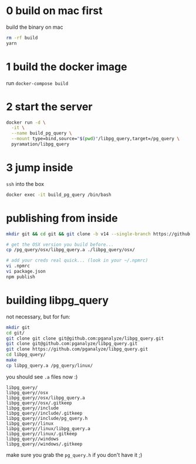 # 0 build on mac first

build the binary on mac 

```sh
rm -rf build
yarn
```

# 1 build the docker image

run `docker-compose build`

# 2 start the server

```sh
docker run -d \
  -it \
  --name build_pg_query \
  --mount type=bind,source="$(pwd)"/libpg_query,target=/pg_query \
  pyramation/libpg_query
```

# 3 jump inside

`ssh` into the box

```sh
docker exec -it build_pg_query /bin/bash
```

# publishing from inside 

```sh
mkdir git && cd git && git clone -b v14 --single-branch https://github.com/pyramation/libpg-query-node && cd libpg-query-node/ && yarn

# get the OSX version you build before...
cp /pg_query/osx/libpg_query.a ./libpg_query/osx/

# add your creds real quick... (look in your ~/.npmrc)
vi .npmrc
vi package.json
npm publish
```

# building libpg_query

not necessary, but for fun:

```sh
mkdir git
cd git/
git clone git clone git@github.com:pganalyze/libpg_query.git
git clone git@github.com:pganalyze/libpg_query.git
git clone https://github.com/pganalyze/libpg_query.git
cd libpg_query/
make
cp libpg_query.a /pg_query/linux/
```
 
you should see `.a` files now :)

```
libpg_query/
libpg_query//osx
libpg_query//osx/libpg_query.a
libpg_query//osx/.gitkeep
libpg_query//include
libpg_query//include/.gitkeep
libpg_query//include/pg_query.h
libpg_query//linux
libpg_query//linux/libpg_query.a
libpg_query//linux/.gitkeep
libpg_query//windows
libpg_query//windows/.gitkeep
```

make sure you grab the `pg_query.h` if you don't have it ;)